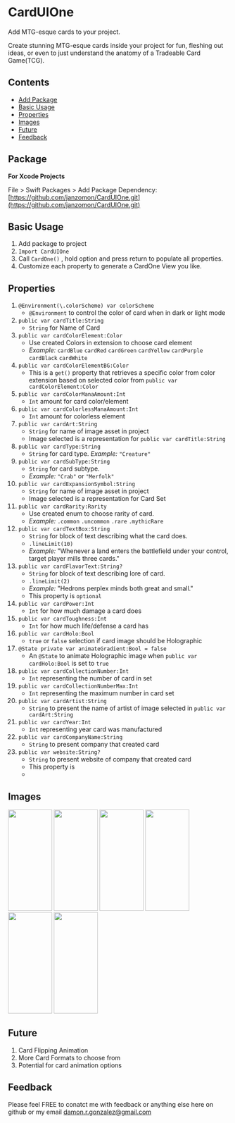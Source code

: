# CardUIOne

Add MTG-esque cards to your project.

Create stunning MTG-esque cards inside your project for fun, fleshing out ideas, or even to just understand the anatomy of a Tradeable Card Game(TCG).

## Contents
- [Add Package](https://github.com/janzomon/CardUIOne#package)
- [Basic Usage](https://github.com/janzomon/CardUIOne#basic-usage)
- [Properties](https://github.com/janzomon/CardUIOne#properties)
- [Images](https://github.com/janzomon/CardUIOne#images)
- [Future](https://github.com/janzomon/CardUIOne#future)
- [Feedback](https://github.com/janzomon/CardUIOne#feedback)


## Package
**For Xcode Projects**

File > Swift Packages > Add Package Dependency: [https://github.com/janzomon/CardUIOne.git](https://github.com/janzomon/CardUIOne.git)

## Basic Usage

1. Add package to project
2. `Import CardUIOne`
3. Call `CardOne()` , hold option and press return to populate all properties.
4. Customize each property to generate a CardOne View you like.

## Properties

1. `@Environment(\.colorScheme) var colorScheme`
   - `@Environment` to control the color of card when in dark or light mode
1. `public var cardTitle:String`
    - `String` for Name of Card
3. `public var cardColorElement:Color`
    - Use created  Colors in extension to choose card element
    - *Example:* `cardBlue` `cardRed` `cardGreen` `cardYellow` `cardPurple` `cardBlack` `cardWhite`
4. `public var cardColorElementBG:Color`
    - This is a `get()` property that retrieves a specific color from color extension based on selected color from `public var cardColorElement:Color`
5. `public var cardColorManaAmount:Int`
    - `Int` amount for card color/element
6. `public var cardColorlessManaAmount:Int`
    - `Int` amount for colorless element
7. `public var cardArt:String`
    - `String` for name of image asset in project
    - Image selected is a representation for `public var cardTitle:String`
8. `public var cardType:String`
    - `String` for card type. *Example:* `"Creature"`
9. `public var cardSubType:String`
    - `String` for card subtype.
    - *Example:* `"Crab"` or `"Merfolk"`
10. `public var cardExpansionSymbol:String`
    - `String` for name of image asset in project
    - Image selected is a representation for Card Set
11. `public var cardRarity:Rarity`
    - Use created enum to choose rarity of card.
    - *Example:* `.common` `.uncommon` `.rare` `.mythicRare`
12. `public var cardTextBox:String`
    - `String` for block of text describing what the card does.
    - `.lineLimit(10)`
    - *Example:* "Whenever a land enters the battlefield under your control, target player mills three cards."
13. `public var cardFlavorText:String?`
    - `String` for block of text describing lore of card.
    - `.lineLimit(2)`
    - *Example:* "Hedrons perplex minds both great and small."
    - This property is `optional`
14. `public var cardPower:Int`
    - `Int` for how much damage a card does
15. `public var cardToughness:Int`
    - `Int` for how much life/defense a card has
16. `public var cardHolo:Bool`
    - `true` or `false` selection if card image should be Holographic
17. `@State private var animateGradient:Bool = false`
    - An `@State` to animate Holographic image when `public var cardHolo:Bool` is set to `true`
18. `public var cardCollectionNumber:Int`
    - `Int` representing the number of card in set
19. `public var cardCollectionNumberMax:Int`
    - `Int` representing the maximum number in card set
20. `public var cardArtist:String`
    - `String` to present the name of artist of image selected in `public var cardArt:String`
21. `public var cardYear:Int`
    - `Int` representing year card was manufactured
22. `public var cardCompanyName:String`
    - `String` to present company that created card
23. `public var website:String?`
    - `String` to present website of company that created card
    - This property is
    -

## Images

<img src="https://github.com/janzomon/CardUIOne/assets/29006410/2b4f5889-29dc-42b3-bc25-2fa4864d16da" width="100" height="230">   

<img src="https://github.com/janzomon/CardUIOne/assets/29006410/b014ee3e-eb3c-42de-a091-98e30e2c9aea" width="100" height="230">  

<img src="https://github.com/janzomon/CardUIOne/assets/29006410/70cdd2be-d448-4d15-a276-cd30e3e7fba3" width="100" height="230">   

<img src="https://github.com/janzomon/CardUIOne/assets/29006410/00cf97fa-faa4-424f-97cf-a5a89d78d54a" width="100" height="230"> 

<img src="https://github.com/janzomon/CardUIOne/assets/29006410/20ca243b-8e9a-41aa-bf55-ed6e09ad42ee" width="100" height="230">   

<img src="https://github.com/janzomon/CardUIOne/assets/29006410/4984ff58-d8ea-43b1-ac25-322189f6e182" width="100" height="230">


 ## Future

 1. Card Flipping Animation
 2. More Card Formats to choose from
 3. Potential for card animation options

## Feedback

Please feel FREE to conatct me with feedback or anything else here on github or my email [damon.r.gonzalez@gmail.com](mailto:damon.r.gonzalez@gmail.com)
